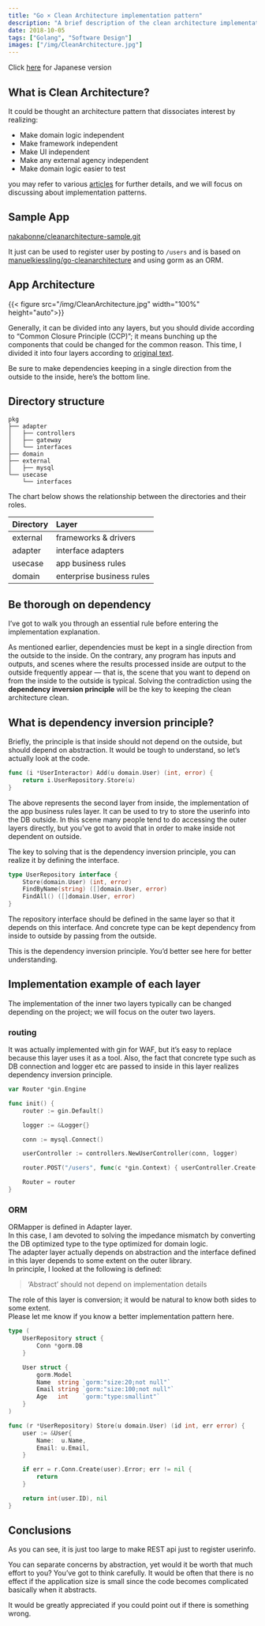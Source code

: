 ```yaml
---
title: "Go × Clean Architecture implementation pattern"
description: "A brief description of the clean architecture implementation patterns."
date: 2018-10-05
tags: ["Golang", "Software Design"]
images: ["/img/CleanArchitecture.jpg"]
---
```


Click [here](http://nakawatch.hatenablog.com/entry/2018/07/11/181453) for Japanese version  

## What is Clean Architecture?

It could be thought an architecture pattern that dissociates interest by realizing:

- Make domain logic independent
- Make framework independent
- Make UI independent
- Make any external agency independent
- Make domain logic easier to test

you may refer to various [articles](https://8thlight.com/blog/uncle-bob/2012/08/13/the-clean-architecture.html) for further details, and we will focus on discussing about implementation patterns.

## Sample App

[nakabonne/cleanarchitecture-sample.git](https://github.com/nakabonne/cleanarchitecture-sample)

It just can be used to register user by posting to `/users` and is based on [manuelkiessling/go-cleanarchitecture](https://github.com/manuelkiessling/go-cleanarchitecture) and using gorm as an ORM.

## App Architecture


{{< figure src="/img/CleanArchitecture.jpg" width="100%" height="auto">}}

Generally, it can be divided into any layers, but you should divide according to “Common Closure Principle (CCP)”; it means bunching up the components that could be changed for the common reason. This time, I divided it into four layers according to [original text](https://8thlight.com/blog/uncle-bob/2012/08/13/the-clean-architecture.html).  
  
Be sure to make dependencies keeping in a single direction from the outside to the inside, here’s the bottom line.

## Directory structure

```
pkg
├── adapter
│   ├── controllers
│   ├── gateway
│   └── interfaces
├── domain
├── external
│   ├── mysql
└── usecase
    └── interfaces
```

The chart below shows the relationship between the directories and their roles.

| Directory | Layer |
|-----|:-----|
| external | frameworks & drivers |
| adapter | interface adapters |
| usecase | app business rules |
| domain | enterprise business rules |

## Be thorough on dependency
I’ve got to walk you through an essential rule before entering the implementation explanation.  

As mentioned earlier, dependencies must be kept in a single direction from the outside to the inside. On the contrary, any program has inputs and outputs, and scenes where the results processed inside are output to the outside frequently appear — that is, the scene that you want to depend on from the inside to the outside is typical. Solving the contradiction using the **dependency inversion principle** will be the key to keeping the clean architecture clean.

## What is dependency inversion principle?
Briefly, the principle is that inside should not depend on the outside, but should depend on abstraction. It would be tough to understand, so let’s actually look at the code.

```go
func (i *UserInteractor) Add(u domain.User) (int, error) {
    return i.UserRepository.Store(u)
}
```

The above represents the second layer from inside, the implementation of the app business rules layer. It can be used to try to store the userinfo into the DB outside. In this scene many people tend to do accessing the outer layers directly, but you’ve got to avoid that in order to make inside not dependent on outside.  

The key to solving that is the dependency inversion principle, you can realize it by defining the interface.

```go
type UserRepository interface {
    Store(domain.User) (int, error)
    FindByName(string) ([]domain.User, error)
    FindAll() ([]domain.User, error)
}
```

The repository interface should be defined in the same layer so that it depends on this interface. And concrete type can be kept dependency from inside to outside by passing from the outside.

This is the dependency inversion principle. You’d better see here for better understanding.

## Implementation example of each layer
The implementation of the inner two layers typically can be changed depending on the project; we will focus on the outer two layers.

### routing
It was actually implemented with gin for WAF, but it’s easy to replace because this layer uses it as a tool. Also, the fact that concrete type such as DB connection and logger etc are passed to inside in this layer realizes dependency inversion principle.

```go
var Router *gin.Engine

func init() {
    router := gin.Default()

    logger := &Logger{}

    conn := mysql.Connect()

    userController := controllers.NewUserController(conn, logger)

    router.POST("/users", func(c *gin.Context) { userController.Create(c) })

    Router = router
}
```

### ORM
ORMapper is defined in Adapter layer.  
In this case, I am devoted to solving the impedance mismatch by converting the DB optimized type to the type optimized for domain logic.  
The adapter layer actually depends on abstraction and the interface defined in this layer depends to some extent on the outer library.  
In principle, I looked at the following is defined:
>‘Abstract’ should not depend on implementation details

The role of this layer is conversion; it would be natural to know both sides to some extent.  
Please let me know if you know a better implementation pattern here.

```go
type (
    UserRepository struct {
        Conn *gorm.DB
    }

    User struct {
        gorm.Model
        Name  string `gorm:"size:20;not null"`
        Email string `gorm:"size:100;not null"`
        Age   int    `gorm:"type:smallint"`
    }
)

func (r *UserRepository) Store(u domain.User) (id int, err error) {
    user := &User{
        Name:  u.Name,
        Email: u.Email,
    }

    if err = r.Conn.Create(user).Error; err != nil {
        return
    }

    return int(user.ID), nil
}
```

## Conclusions
As you can see, it is just too large to make REST api just to register userinfo.  

You can separate concerns by abstraction, yet would it be worth that much effort to you? You’ve got to think carefully. It would be often that there is no effect if the application size is small since the code becomes complicated basically when it abstracts.  
  
It would be greatly appreciated if you could point out if there is something wrong.
